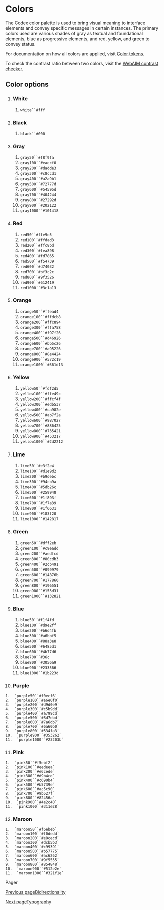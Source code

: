 # Colors [​](#colors)

The Codex color palette is used to bring visual meaning to interface elements and convey specific messages in certain instances. The primary colors used are various shades of gray as textual and foundational elements, blue as progressive elements, and red, yellow, and green to convey status.

For documentation on how all colors are applied, visit [Color tokens](./../design-tokens/color.html).

To check the contrast ratio between two colors, visit the [WebAIM contrast checker](https://webaim.org/resources/contrastchecker/).

## Color options [​](#color-options)

1.  ### White
    
    1.  `white``#fff`
2.  ### Black
    
    1.  `black``#000`
3.  ### Gray
    
    1.  `gray50``#f8f9fa`
    2.  `gray100``#eaecf0`
    3.  `gray200``#dadde3`
    4.  `gray300``#c8ccd1`
    5.  `gray400``#a2a9b1`
    6.  `gray500``#72777d`
    7.  `gray600``#54595d`
    8.  `gray700``#404244`
    9.  `gray800``#27292d`
    10.  `gray900``#202122`
    11.  `gray1000``#101418`
4.  ### Red
    
    1.  `red50``#ffe9e5`
    2.  `red100``#ffdad3`
    3.  `red200``#ffc8bd`
    4.  `red300``#fea898`
    5.  `red400``#fd7865`
    6.  `red500``#f54739`
    7.  `red600``#d74032`
    8.  `red700``#bf3c2c`
    9.  `red800``#9f3526`
    10.  `red900``#612419`
    11.  `red1000``#3c1a13`
5.  ### Orange
    
    1.  `orange50``#ffead4`
    2.  `orange100``#ffdcb8`
    3.  `orange200``#ffc894`
    4.  `orange300``#ffa758`
    5.  `orange400``#f97f26`
    6.  `orange500``#d46926`
    7.  `orange600``#bb5c26`
    8.  `orange700``#a95226`
    9.  `orange800``#8e4424`
    10.  `orange900``#572c19`
    11.  `orange1000``#361d13`
6.  ### Yellow
    
    1.  `yellow50``#fdf2d5`
    2.  `yellow100``#ffe49c`
    3.  `yellow200``#ffcf4f`
    4.  `yellow300``#edb537`
    5.  `yellow400``#ca982e`
    6.  `yellow500``#ab7f2a`
    7.  `yellow600``#987027`
    8.  `yellow700``#886425`
    9.  `yellow800``#735421`
    10.  `yellow900``#453217`
    11.  `yellow1000``#2d2212`
7.  ### Lime
    
    1.  `lime50``#e3f2e4`
    2.  `lime100``#d1e9d2`
    3.  `lime200``#b9debc`
    4.  `lime300``#94cb9a`
    5.  `lime400``#5db26c`
    6.  `lime500``#259948`
    7.  `lime600``#1f893f`
    8.  `lime700``#1f7a39`
    9.  `lime800``#1f6631`
    10.  `lime900``#183f20`
    11.  `lime1000``#142817`
8.  ### Green
    
    1.  `green50``#dff2eb`
    2.  `green100``#c9eadd`
    3.  `green200``#aedfcd`
    4.  `green300``#80cdb3`
    5.  `green400``#2cb491`
    6.  `green500``#099979`
    7.  `green600``#14876b`
    8.  `green700``#177860`
    9.  `green800``#196551`
    10.  `green900``#153d31`
    11.  `green1000``#132821`
9.  ### Blue
    
    1.  `blue50``#f1f4fd`
    2.  `blue100``#d9e2ff`
    3.  `blue200``#b6d4fb`
    4.  `blue300``#a6bbf5`
    5.  `blue400``#88a3e8`
    6.  `blue500``#6485d1`
    7.  `blue600``#4b77d6`
    8.  `blue700``#36c`
    9.  `blue800``#3056a9`
    10.  `blue900``#233566`
    11.  `blue1000``#1b223d`
10.  ### Purple
    
    1.  `purple50``#f0ecf6`
    2.  `purple100``#e6e0f0`
    3.  `purple200``#d9d0e9`
    4.  `purple300``#c5b9dd`
    5.  `purple400``#a799cd`
    6.  `purple500``#8d7ebd`
    7.  `purple600``#7a6db7`
    8.  `purple700``#6a60b0`
    9.  `purple800``#534fa3`
    10.  `purple900``#353262`
    11.  `purple1000``#23203b`
11.  ### Pink
    
    1.  `pink50``#f5ebf2`
    2.  `pink100``#eedeea`
    3.  `pink200``#e6cede`
    4.  `pink300``#d9b4cd`
    5.  `pink400``#c690b4`
    6.  `pink500``#b5739e`
    7.  `pink600``#ac5c90`
    8.  `pink700``#9b527f`
    9.  `pink800``#82456a`
    10.  `pink900``#4e2c40`
    11.  `pink1000``#311e28`
12.  ### Maroon
    
    1.  `maroon50``#f6ebeb`
    2.  `maroon100``#f0dedd`
    3.  `maroon200``#e8cecd`
    4.  `maroon300``#dcb5b3`
    5.  `maroon400``#c99391`
    6.  `maroon500``#b57775`
    7.  `maroon600``#ac6262`
    8.  `maroon700``#9f5555`
    9.  `maroon800``#854848`
    10.  `maroon900``#512e2e`
    11.  `maroon1000``#321f1e`

Pager

[Previous pageBidirectionality](/codex/main/style-guide/bidirectionality.html)

[Next pageTypography](/codex/main/style-guide/typography.html)